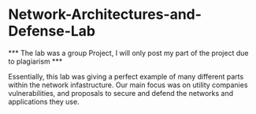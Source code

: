 # Network-Architectures-and-Defense-Lab


*** The lab was a group Project, I will only post my part of the project due to plagiarism ***

Essentially, this lab was giving a perfect example of many different parts within the network infastructure. Our main focus was on utility companies vulnerabilities, and proposals to secure and defend the networks and applications they use. 
